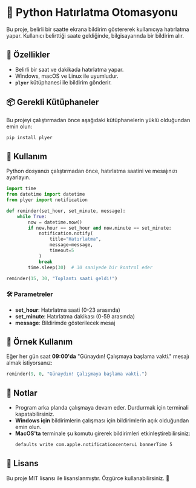 # 📌 Python Hatırlatma Otomasyonu

Bu proje, belirli bir saatte ekrana bildirim göstererek kullanıcıya hatırlatma yapar. Kullanıcı belirttiği saate geldiğinde, bilgisayarında bir bildirim alır.

## 🚀 Özellikler
- Belirli bir saat ve dakikada hatırlatma yapar.
- Windows, macOS ve Linux ile uyumludur.
- **`plyer`** kütüphanesi ile bildirim gönderir.

## 📦 Gerekli Kütüphaneler
Bu projeyi çalıştırmadan önce aşağıdaki kütüphanelerin yüklü olduğundan emin olun:

```bash
pip install plyer
```

## 📝 Kullanım
Python dosyanızı çalıştırmadan önce, hatırlatma saatini ve mesajınızı ayarlayın.

```python
import time
from datetime import datetime
from plyer import notification

def reminder(set_hour, set_minute, message):
    while True:
        now = datetime.now()
        if now.hour == set_hour and now.minute == set_minute:
            notification.notify(
                title="Hatırlatma",
                message=message,
                timeout=5
            )
            break
        time.sleep(30)  # 30 saniyede bir kontrol eder

reminder(15, 30, "Toplantı saati geldi!")
```

### 🛠️ Parametreler
- **set_hour**: Hatırlatma saati (0-23 arasında)
- **set_minute**: Hatırlatma dakikası (0-59 arasında)
- **message**: Bildirimde gösterilecek mesaj

## 🎯 Örnek Kullanım
Eğer her gün saat **09:00'da** "Günaydın! Çalışmaya başlama vakti." mesajı almak istiyorsanız:

```python
reminder(9, 0, "Günaydın! Çalışmaya başlama vakti.")
```

## 📌 Notlar
- Program arka planda çalışmaya devam eder. Durdurmak için terminali kapatabilirsiniz.
- **Windows için** bildirimlerin çalışması için bildirimlerin açık olduğundan emin olun.
- **MacOS'ta** terminale şu komutu girerek bildirimleri etkinleştirebilirsiniz:
  ```bash
  defaults write com.apple.notificationcenterui bannerTime 5
  ```

## 📜 Lisans
Bu proje MIT lisansı ile lisanslanmıştır. Özgürce kullanabilirsiniz. 🎉
